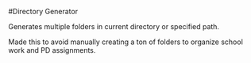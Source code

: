 #Directory Generator

Generates multiple folders in current directory or specified path. 

Made this to avoid manually creating a ton of folders to organize school work and PD assignments. 